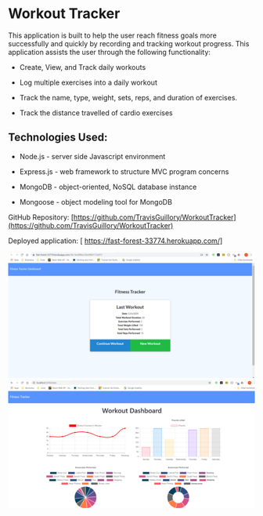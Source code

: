 # Workout Tracker

This application is built to help the user reach fitness goals more successfully and quickly by recording and tracking workout progress. This application assists the user through the following functionality:

* Create, View, and Track daily workouts

* Log multiple exercises into a daily workout

* Track the name, type, weight, sets, reps, and duration of exercises. 

* Track the distance travelled of cardio exercises

## Technologies Used:

* Node.js  - server side Javascript environment

* Express.js - web framework to  structure  MVC  program concerns

* MongoDB -  object-oriented, NoSQL database instance

* Mongoose - object modeling tool for MongoDB

GitHub Repository:  [https://github.com/TravisGuillory/WorkoutTracker](https://github.com/TravisGuillory/WorkoutTracker)

Deployed application: [ https://fast-forest-33774.herokuapp.com/]

![small](/assets/home.png) <br>
![small](/assets/dashboard.png) 